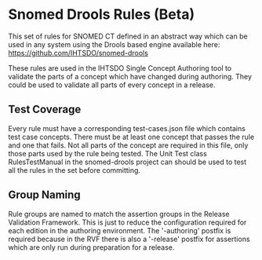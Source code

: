 # Snomed Drools Rules (Beta)

This set of rules for SNOMED CT defined in an abstract way which can be used in any system using the Drools based engine available here: https://github.com/IHTSDO/snomed-drools

These rules are used in the IHTSDO Single Concept Authoring tool to validate the parts of a concept which have changed during authoring.
They could be used to validate all parts of every concept in a release.

## Test Coverage
Every rule must have a corresponding test-cases.json file which contains test case concepts. There must be at least one concept that passes the rule and one that fails. Not all parts of the concept are required in this file, only those parts used by the rule being tested. The Unit Test class RulesTestManual in the snomed-drools project can should be used to test all the rules in the set before committing.

## Group Naming
Rule groups are named to match the assertion groups in the Release Validation Framework. This is just to reduce the configuration required for each edition in the authoring environment. The '-authoring' postfix is required because in the RVF there is also a '-release' postfix for assertions which are only run during preparation for a release.